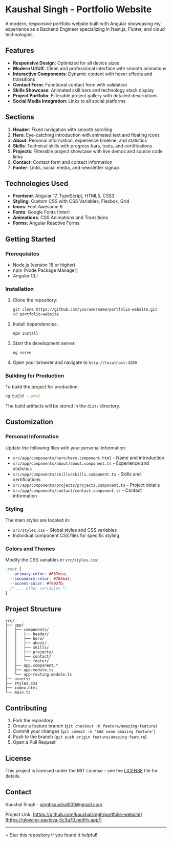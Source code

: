 # Kaushal Singh - Portfolio Website

A modern, responsive portfolio website built with Angular showcasing my experience as a Backend Engineer specializing in Nest.js, Flutter, and cloud technologies.

## Features

- **Responsive Design**: Optimized for all device sizes
- **Modern UI/UX**: Clean and professional interface with smooth animations
- **Interactive Components**: Dynamic content with hover effects and transitions
- **Contact Form**: Functional contact form with validation
- **Skills Showcase**: Animated skill bars and technology stack display
- **Project Portfolio**: Filterable project gallery with detailed descriptions
- **Social Media Integration**: Links to all social platforms

## Sections

1. **Header**: Fixed navigation with smooth scrolling
2. **Hero**: Eye-catching introduction with animated text and floating icons
3. **About**: Personal information, experience timeline, and statistics
4. **Skills**: Technical skills with progress bars, tools, and certifications
5. **Projects**: Filterable project showcase with live demos and source code links
6. **Contact**: Contact form and contact information
7. **Footer**: Links, social media, and newsletter signup

## Technologies Used

- **Frontend**: Angular 17, TypeScript, HTML5, CSS3
- **Styling**: Custom CSS with CSS Variables, Flexbox, Grid
- **Icons**: Font Awesome 6
- **Fonts**: Google Fonts (Inter)
- **Animations**: CSS Animations and Transitions
- **Forms**: Angular Reactive Forms

## Getting Started

### Prerequisites

- Node.js (version 18 or higher)
- npm (Node Package Manager)
- Angular CLI

### Installation

1. Clone the repository:
   ```bash
   git clone https://github.com/yourusername/portfolio-website.git
   cd portfolio-website
   ```

2. Install dependencies:
   ```bash
   npm install
   ```

3. Start the development server:
   ```bash
   ng serve
   ```

4. Open your browser and navigate to `http://localhost:4200`

### Building for Production

To build the project for production:

```bash
ng build --prod
```

The build artifacts will be stored in the `dist/` directory.

## Customization

### Personal Information

Update the following files with your personal information:

- `src/app/components/hero/hero.component.html` - Name and introduction
- `src/app/components/about/about.component.ts` - Experience and statistics
- `src/app/components/skills/skills.component.ts` - Skills and certifications
- `src/app/components/projects/projects.component.ts` - Project details
- `src/app/components/contact/contact.component.ts` - Contact information

### Styling

The main styles are located in:
- `src/styles.css` - Global styles and CSS variables
- Individual component CSS files for specific styling

### Colors and Themes

Modify the CSS variables in `src/styles.css`:

```css
:root {
  --primary-color: #667eea;
  --secondary-color: #764ba2;
  --accent-color: #f093fb;
  /* ... other variables */
}
```

## Project Structure

```
src/
├── app/
│   ├── components/
│   │   ├── header/
│   │   ├── hero/
│   │   ├── about/
│   │   ├── skills/
│   │   ├── projects/
│   │   ├── contact/
│   │   └── footer/
│   ├── app.component.*
│   ├── app.module.ts
│   └── app-routing.module.ts
├── assets/
├── styles.css
├── index.html
└── main.ts
```

## Contributing

1. Fork the repository
2. Create a feature branch (`git checkout -b feature/amazing-feature`)
3. Commit your changes (`git commit -m 'Add some amazing feature'`)
4. Push to the branch (`git push origin feature/amazing-feature`)
5. Open a Pull Request

## License

This project is licensed under the MIT License - see the [LICENSE](LICENSE) file for details.

## Contact

Kaushal Singh - singhkaushal500@gmail.com

Project Link: [https://github.com/kaushalsingh/portfolio-website](https://glowing-pavlova-5c3a70.netlify.app/)

---

⭐ Star this repository if you found it helpful!
